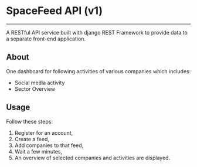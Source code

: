 # SpaceFeed API (v1)
---
A RESTful API service built with django REST Framework to provide data to a separate front-end application.

## About
One dashboard for following activities of various companies which includes:
- Social media activity
- Sector Overview

## Usage
Follow these steps:
1) Register for an account,
2) Create a feed,
3) Add companies to that feed,
4) Wait a few minutes,
5) An overview of selected companies and activities are displayed.